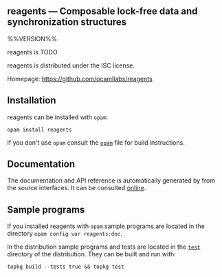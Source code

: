 reagents — Composable lock-free data and synchronization structures
-------------------------------------------------------------------------------
%%VERSION%%

reagents is TODO

reagents is distributed under the ISC license.

Homepage: https://github.com/ocamllabs/reagents  

## Installation

reagents can be installed with `opam`:

    opam install reagents

If you don't use `opam` consult the [`opam`](opam) file for build
instructions.

## Documentation

The documentation and API reference is automatically generated by from
the source interfaces. It can be consulted [online][doc].

[doc]: https://ocamllabs.github.io/reagents/doc

## Sample programs

If you installed reagents with `opam` sample programs are located in
the directory `opam config var reagents:doc`.

In the distribution sample programs and tests are located in the
[`test`](test) directory of the distribution. They can be built and run
with:

    topkg build --tests true && topkg test 
